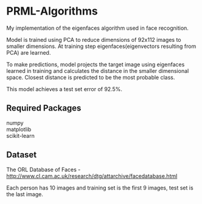 # PRML-Algorithms

My implementation of the eigenfaces algorithm used in face recognition. <br />

Model is trained using PCA to reduce dimensions of 92x112 images to smaller dimensions. At training step eigenfaces(eigenvectors resulting from PCA) are learned.

To make predictions, model projects the target image using eigenfaces learned in training and calculates the distance in the smaller dimensional space. Closest distance is predicted to be the most probable class.

This model achieves a test set error of 92.5%. 

## Required Packages

numpy <br />
matplotlib <br />
scikit-learn

## Dataset

The ORL Database of Faces - http://www.cl.cam.ac.uk/research/dtg/attarchive/facedatabase.html <br />

Each person has 10 images and training set is the first 9 images, test set is the last image.